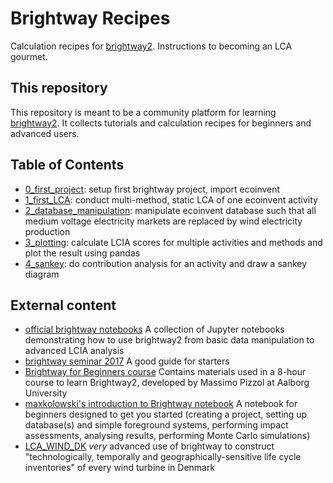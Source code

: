 # Brightway Recipes
Calculation recipes for [brightway2](https://brightwaylca.org/). Instructions to becoming an LCA gourmet.

## This repository
This repository is meant to be a community platform for learning [brightway2](https://brightwaylca.org/). It collects tutorials and calculation recipes for beginners and advanced users.

## Table of Contents
- [0_first_project](0_first_project.ipynb): setup first brightway project, import ecoinvent
- [1_first_LCA](1_first_LCA.ipynb): conduct multi-method, static LCA of one ecoinvent activity
- [2_database_manipulation](2_database_manipulation.ipynb): manipulate ecoinvent database such that all medium voltage electricity markets are replaced by wind electricity production
- [3_plotting](3_plotting.ipynb): calculate LCIA scores for multiple activities and methods and plot the result using pandas
- [4_sankey](4_sankey.ipynb): do contribution analysis for an activity and draw a sankey diagram

## External content
- [official brightway notebooks](https://2.docs.brightway.dev/notebooks.html) A collection of Jupyter notebooks demonstrating how to use brightway2 from basic data manipulation to advanced LCIA analysis
- [brightway seminar 2017](https://github.com/PoutineAndRosti/Brightway-Seminar-2017) A good guide for starters
- [Brightway for Beginners course](https://github.com/massimopizzol/B4B) Contains materials used in a 8-hour course to learn Brightway2, developed by Massimo Pizzol at Aalborg University
- [maxkolowski's introduction to Brightway notebook](https://github.com/maxkoslowski/Brightway2_Intro/blob/master/BW2_tutorial.ipynb) A notebook for beginners designed to get you started (creating a project, setting up database(s) and simple foreground systems, performing impact assessments, analysing results, performing Monte Carlo simulations)
- [LCA_WIND_DK](https://github.com/romainsacchi/LCA_WIND_DK/blob/master/LCA_parameterized_model_Eolien_public.ipynb) *very* advanced use of brightway to construct "technologically, temporally and geographically-sensitive life cycle inventories" of every wind turbine in Denmark
